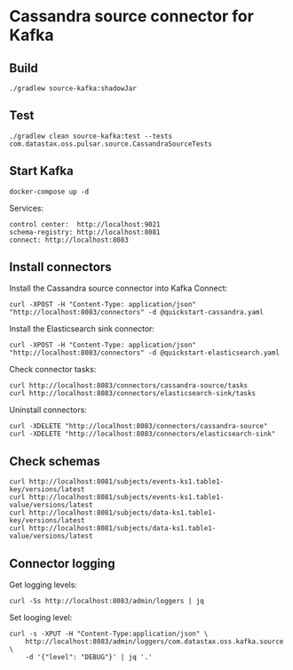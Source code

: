 # Cassandra source connector for Kafka


## Build

    ./gradlew source-kafka:shadowJar

## Test

    ./gradlew clean source-kafka:test --tests com.datastax.oss.pulsar.source.CassandraSourceTests

## Start Kafka

    docker-compose up -d

Services:

    control center:  http://localhost:9021
    schema-registry: http://localhost:8081
    connect: http://localhost:8083

## Install connectors

Install the Cassandra source connector into Kafka Connect:

    curl -XPOST -H "Content-Type: application/json" "http://localhost:8083/connectors" -d @quickstart-cassandra.yaml

Install the Elasticsearch sink connector:

    curl -XPOST -H "Content-Type: application/json" "http://localhost:8083/connectors" -d @quickstart-elasticsearch.yaml

Check connector tasks:

    curl http://localhost:8083/connectors/cassandra-source/tasks
    curl http://localhost:8083/connectors/elasticsearch-sink/tasks

Uninstall connectors:

    curl -XDELETE "http://localhost:8083/connectors/cassandra-source"
    curl -XDELETE "http://localhost:8083/connectors/elasticsearch-sink"

## Check schemas

    curl http://localhost:8081/subjects/events-ks1.table1-key/versions/latest
    curl http://localhost:8081/subjects/events-ks1.table1-value/versions/latest
    curl http://localhost:8081/subjects/data-ks1.table1-key/versions/latest
    curl http://localhost:8081/subjects/data-ks1.table1-value/versions/latest

## Connector logging

Get logging levels:

    curl -Ss http://localhost:8083/admin/loggers | jq

Set looging level:

    curl -s -XPUT -H "Content-Type:application/json" \
        http://localhost:8083/admin/loggers/com.datastax.oss.kafka.source \
        -d '{"level": "DEBUG"}' | jq '.'
